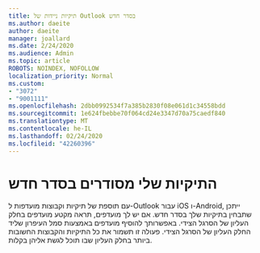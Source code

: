 ```yaml
---
title: תיקיות ניידות של Outlook בסדר חדש
ms.author: daeite
author: daeite
manager: joallard
ms.date: 2/24/2020
ms.audience: Admin
ms.topic: article
ROBOTS: NOINDEX, NOFOLLOW
localization_priority: Normal
ms.custom:
- "3072"
- "9001111"
ms.openlocfilehash: 2dbb0992534f7a385b2830f08e061d1c34558bdd
ms.sourcegitcommit: 1e624fbebbe70f064cd24e3347d70a75caedf840
ms.translationtype: MT
ms.contentlocale: he-IL
ms.lasthandoff: 02/24/2020
ms.locfileid: "42260396"
---
```

# <a name="my-folders-are-in-a-new-order"></a>התיקיות שלי מסודרים בסדר חדש

עם תוספת של תיקיות וקבוצות מועדפות ל-Outlook עבור iOS ו-Android, ייתכן שתבחין בתיקיות שלך בסדר חדש. אם יש לך מועדפים, תראה מקטע מועדפים בחלק העליון של הסרגל הצידי. באפשרותך להוסיף מועדפים באמצעות סמל העיפרון שליד החלק העליון של הסרגל הצידי. פעולה זו תשמור את כל התיקיות והקבוצות החשובות ביותר בחלק העליון שבו תוכל לגשת אליהן בקלות.